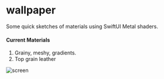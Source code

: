 # wallpaper
Some quick sketches of materials using SwiftUI Metal shaders.

#### Current Materials
1. Grainy, meshy, gradients.
2. Top grain leather

![screen](https://github.com/dejager/wallpaper/assets/641197/ab1f5ae8-6a0e-44a4-ab19-40cfd5cda501)
